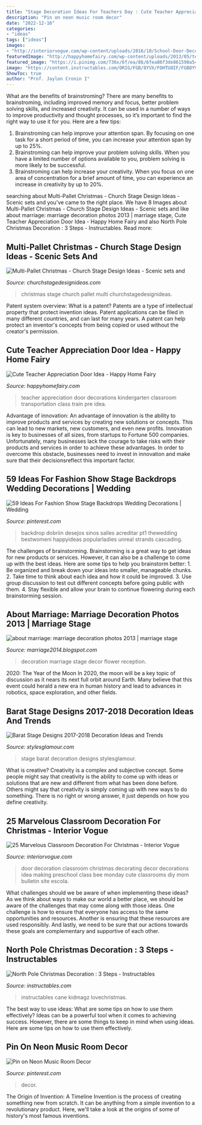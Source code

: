 ```yaml
---
title: "Stage Decoration Ideas For Teachers Day : Cute Teacher Appreciation Door Idea"
description: "Pin on neon music room decor"
date: "2022-12-16"
categories:
- "ideas"
tags: ["ideas"]
images:
- "http://interiorvogue.com/wp-content/uploads/2016/10/School-Door-Decoration-Ideas.jpg"
featuredImage: "http://happyhomefairy.com/wp-content/uploads/2013/05/teacher-appreciation-door41.jpg"
featured_image: "https://i.pinimg.com/736x/6f/ea/86/6fea86f3de861590a54b20e995c6e70d.jpg"
image: "https://content.instructables.com/ORIG/FGB/8YVX/FOHTU8IF/FGB8YVXFOHTU8IF.jpg?frame=1"
ShowToc: true
author: "Prof. Jaylon Cronin I"
---
```



What are the benefits of brainstroming?
There are many benefits to brainstroming, including improved memory and focus, better problem solving skills, and increased creativity. It can be used in a number of ways to improve productivity and thought processes, so it’s important to find the right way to use it for you. Here are a few tips: 
1. Brainstroming can help improve your attention span. By focusing on one task for a short period of time, you can increase your attention span by up to 25%. 
2. Brainstroming can help improve your problem solving skills. When you have a limited number of options available to you, problem solving is more likely to be successful. 
3. Brainstroming can help increase your creativity. When you focus on one area of concentration for a brief amount of time, you can experience an increase in creativity by up to 20%.

	

		
searching about Multi-Pallet Christmas - Church Stage Design Ideas - Scenic sets and you've came to the right place. We have 8 Images about Multi-Pallet Christmas - Church Stage Design Ideas - Scenic sets and like about marriage: marriage decoration photos 2013 | marriage stage, Cute Teacher Appreciation Door Idea - Happy Home Fairy and also North Pole Christmas Decoration : 3 Steps - Instructables. Read more:
		
    
## Multi-Pallet Christmas - Church Stage Design Ideas - Scenic Sets And

<img loading=lazy src="http://churchstagedesignideas.com/wp-content/uploads/2015/12/Multi-Pallet-Christmas-Stage-Design.jpg" onerror="this.onerror=null;this.src='https://tse1.mm.bing.net/th?id=OIP.mlUhwv5R8ujrApJaZ5lUGgHaDW&amp;pid=15.1';" alt="Multi-Pallet Christmas - Church Stage Design Ideas - Scenic sets and">

_Source: churchstagedesignideas.com_

>christmas stage church pallet multi churchstagedesignideas. 

	

Patent system overview: What is a patent?
Patents are a type of intellectual property that protect invention ideas. Patent applications can be filed in many different countries, and can last for many years. A patent can help protect an inventor's concepts from being copied or used without the creator's permission.

    
## Cute Teacher Appreciation Door Idea - Happy Home Fairy

<img loading=lazy src="http://happyhomefairy.com/wp-content/uploads/2013/05/teacher-appreciation-door41.jpg" onerror="this.onerror=null;this.src='https://tse3.mm.bing.net/th?id=OIP.j-g8WSCXWKlAnzJqb3HiiwHaLH&amp;pid=15.1';" alt="Cute Teacher Appreciation Door Idea - Happy Home Fairy">

_Source: happyhomefairy.com_

>teacher appreciation door decorations kindergarten classroom transportation class train pre idea. 

	

Advantage of innovation:
An advantage of innovation is the ability to improve products and services by creating new solutions or concepts. This can lead to new markets, new customers, and even new profits. Innovation is key to businesses of all sizes, from startups to Fortune 500 companies. Unfortunately, many businesses lack the courage to take risks with their products and services in order to achieve these advantages. In order to overcome this obstacle, businesses need to invest in innovation and make sure that their decisionsreflect this important factor.

    
## 59 Ideas For Fashion Show Stage Backdrops Wedding Decorations | Wedding

<img loading=lazy src="https://i.pinimg.com/736x/6f/ea/86/6fea86f3de861590a54b20e995c6e70d.jpg" onerror="this.onerror=null;this.src='https://tse1.mm.bing.net/th?id=OIP.derSIzKX0wmlrtnb4YxrdgAAAA&amp;pid=15.1';" alt="59 Ideas For Fashion Show Stage Backdrops Wedding Decorations | Wedding">

_Source: pinterest.com_

>backdrop dobriin desejos sinos salles acreditar pt1 thewedding bestwomeni happyideas popularladies unreal strands cascading. 

	

The challenges of brainstorming.
Brainstorming is a great way to get ideas for new products or services. However, it can also be a challenge to come up with the best ideas. Here are some tips to help you brainstorm better: 1. Be organized and break down your ideas into smaller, manageable chunks. 2. Take time to think about each idea and how it could be improved. 3. Use group discussion to test out different concepts before going public with them. 4. Stay flexible and allow your brain to continue flowering during each brainstorming session.

    
## About Marriage: Marriage Decoration Photos 2013 | Marriage Stage

<img loading=lazy src="http://1.bp.blogspot.com/-m-g2mS0mcao/USqJ3CVuz0I/AAAAAAAAAXA/JS8kiPzpN8U/s1600/marriage+decoration+photos+2013+marriage+stage+decoration+ideas+2014.jpg" onerror="this.onerror=null;this.src='https://tse4.mm.bing.net/th?id=OIP.u3z5IRCGxjankwUZxBwk2AHaE8&amp;pid=15.1';" alt="about marriage: marriage decoration photos 2013 | marriage stage">

_Source: marriage2014.blogspot.com_

>decoration marriage stage decor flower reception. 

	

2020: The Year of the Moon
In 2020, the moon will be a key topic of discussion as it nears its next full orbit around Earth. Many believe that this event could herald a new era in human history and lead to advances in robotics, space exploration, and other fields.

    
## Barat Stage Designs 2017-2018 Decoration Ideas And Trends

<img loading=lazy src="http://www.stylesglamour.com/wp-content/uploads/2014/08/Barat-Stage-Decoration-ideas.jpg" onerror="this.onerror=null;this.src='https://tse1.mm.bing.net/th?id=OIP.RCywNER8lvJ1qQVuI5hEpQHaEC&amp;pid=15.1';" alt="Barat Stage Designs 2017-2018 Decoration Ideas and Trends">

_Source: stylesglamour.com_

>stage barat decoration designs stylesglamour. 

	

What is creative?
Creativity is a complex and subjective concept. Some people might say that creativity is the ability to come up with ideas or solutions that are new and different from what has been done before. Others might say that creativity is simply coming up with new ways to do something. There is no right or wrong answer, it just depends on how you define creativity.

    
## 25 Marvelous Classroom Decoration For Christmas - Interior Vogue

<img loading=lazy src="http://interiorvogue.com/wp-content/uploads/2016/10/School-Door-Decoration-Ideas.jpg" onerror="this.onerror=null;this.src='https://tse4.mm.bing.net/th?id=OIP.XvmLC6n84cqs00F9tnHUnAHaJ4&amp;pid=15.1';" alt="25 Marvelous Classroom Decoration For Christmas - Interior Vogue">

_Source: interiorvogue.com_

>door decoration classroom christmas decorating decor decorations idea making preschool class bee monday cute classrooms diy mom bulletin site escola. 

	

What challenges should we be aware of when implementing these ideas?
As we think about ways to make our world a better place, we should be aware of the challenges that may come along with those ideas. One challenge is how to ensure that everyone has access to the same opportunities and resources. Another is ensuring that these resources are used responsibly. And lastly, we need to be sure that our actions towards these goals are complementary and supportive of each other.

    
## North Pole Christmas Decoration : 3 Steps - Instructables

<img loading=lazy src="https://content.instructables.com/ORIG/FGB/8YVX/FOHTU8IF/FGB8YVXFOHTU8IF.jpg?frame=1" onerror="this.onerror=null;this.src='https://tse2.mm.bing.net/th?id=OIP.dEiaqV4sOnu9mkfvENTrLwHaJ4&amp;pid=15.1';" alt="North Pole Christmas Decoration : 3 Steps - Instructables">

_Source: instructables.com_

>instructables cane kidmagz lovechristmas. 

	

The best way to use ideas: What are some tips on how to use them effectively?
Ideas can be a powerful tool when it comes to achieving success. However, there are some things to keep in mind when using ideas. Here are some tips on how to use them effectively.

    
## Pin On Neon Music Room Decor

<img loading=lazy src="https://i.pinimg.com/736x/9e/c1/a0/9ec1a05451d237b2e6a1c9bb00fd82d2.jpg" onerror="this.onerror=null;this.src='https://tse1.mm.bing.net/th?id=OIP.UwtEBbQdjiWfh2bMeFIzcwHaHa&amp;pid=15.1';" alt="Pin on Neon Music Room Decor">

_Source: pinterest.com_

>decor. 

	

The Origin of Invention: A Timeline
Invention is the process of creating something new from scratch. It can be anything from a simple invention to a revolutionary product. Here, we'll take a look at the origins of some of history's most famous inventions.

